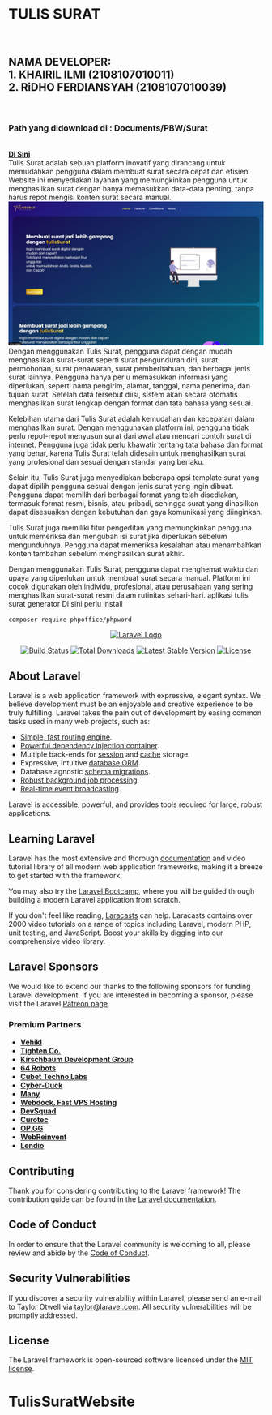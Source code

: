 <h1>TULIS SURAT</h1><br>
<h2>NAMA DEVELOPER:<br>
1. KHAIRIL ILMI (2108107010011)<br>
2. RiDHO FERDIANSYAH (2108107010039)</h2>
<br>
<h3>Path yang didownload di : Documents/PBW/Surat</h3>
<br>
<a href="https://github.com/KhairilIlmi16/tulisSuratPBWRI/tree/main/Documents/PBW/Surat"><b>Di Sini</b></a><br>
Tulis Surat adalah sebuah platform inovatif yang dirancang untuk memudahkan pengguna dalam membuat surat secara cepat dan efisien. Website ini menyediakan layanan yang memungkinkan pengguna untuk menghasilkan surat dengan hanya memasukkan data-data penting, tanpa harus repot mengisi konten surat secara manual.<br>
<img src="upDashboard.jpeg"/><br>
Dengan menggunakan Tulis Surat, pengguna dapat dengan mudah menghasilkan surat-surat seperti surat pengunduran diri, surat permohonan, surat penawaran, surat pemberitahuan, dan berbagai jenis surat lainnya. Pengguna hanya perlu memasukkan informasi yang diperlukan, seperti nama pengirim, alamat, tanggal, nama penerima, dan tujuan surat. Setelah data tersebut diisi, sistem akan secara otomatis menghasilkan surat lengkap dengan format dan tata bahasa yang sesuai.

Kelebihan utama dari Tulis Surat adalah kemudahan dan kecepatan dalam menghasilkan surat. Dengan menggunakan platform ini, pengguna tidak perlu repot-repot menyusun surat dari awal atau mencari contoh surat di internet. Pengguna juga tidak perlu khawatir tentang tata bahasa dan format yang benar, karena Tulis Surat telah didesain untuk menghasilkan surat yang profesional dan sesuai dengan standar yang berlaku.

Selain itu, Tulis Surat juga menyediakan beberapa opsi template surat yang dapat dipilih pengguna sesuai dengan jenis surat yang ingin dibuat. Pengguna dapat memilih dari berbagai format yang telah disediakan, termasuk format resmi, bisnis, atau pribadi, sehingga surat yang dihasilkan dapat disesuaikan dengan kebutuhan dan gaya komunikasi yang diinginkan.

Tulis Surat juga memiliki fitur pengeditan yang memungkinkan pengguna untuk memeriksa dan mengubah isi surat jika diperlukan sebelum mengunduhnya. Pengguna dapat memeriksa kesalahan atau menambahkan konten tambahan sebelum menghasilkan surat akhir.

Dengan menggunakan Tulis Surat, pengguna dapat menghemat waktu dan upaya yang diperlukan untuk membuat surat secara manual. Platform ini cocok digunakan oleh individu, profesional, atau perusahaan yang sering menghasilkan surat-surat resmi dalam rutinitas sehari-hari.
aplikasi tulis surat generator
Di sini perlu install 

```bash
composer require phpoffice/phpword
```


<p align="center"><a href="https://laravel.com" target="_blank"><img src="https://raw.githubusercontent.com/laravel/art/master/logo-lockup/5%20SVG/2%20CMYK/1%20Full%20Color/laravel-logolockup-cmyk-red.svg" width="400" alt="Laravel Logo"></a></p>

<p align="center">
<a href="https://github.com/laravel/framework/actions"><img src="https://github.com/laravel/framework/workflows/tests/badge.svg" alt="Build Status"></a>
<a href="https://packagist.org/packages/laravel/framework"><img src="https://img.shields.io/packagist/dt/laravel/framework" alt="Total Downloads"></a>
<a href="https://packagist.org/packages/laravel/framework"><img src="https://img.shields.io/packagist/v/laravel/framework" alt="Latest Stable Version"></a>
<a href="https://packagist.org/packages/laravel/framework"><img src="https://img.shields.io/packagist/l/laravel/framework" alt="License"></a>
</p>

## About Laravel

Laravel is a web application framework with expressive, elegant syntax. We believe development must be an enjoyable and creative experience to be truly fulfilling. Laravel takes the pain out of development by easing common tasks used in many web projects, such as:

- [Simple, fast routing engine](https://laravel.com/docs/routing).
- [Powerful dependency injection container](https://laravel.com/docs/container).
- Multiple back-ends for [session](https://laravel.com/docs/session) and [cache](https://laravel.com/docs/cache) storage.
- Expressive, intuitive [database ORM](https://laravel.com/docs/eloquent).
- Database agnostic [schema migrations](https://laravel.com/docs/migrations).
- [Robust background job processing](https://laravel.com/docs/queues).
- [Real-time event broadcasting](https://laravel.com/docs/broadcasting).

Laravel is accessible, powerful, and provides tools required for large, robust applications.

## Learning Laravel

Laravel has the most extensive and thorough [documentation](https://laravel.com/docs) and video tutorial library of all modern web application frameworks, making it a breeze to get started with the framework.

You may also try the [Laravel Bootcamp](https://bootcamp.laravel.com), where you will be guided through building a modern Laravel application from scratch.

If you don't feel like reading, [Laracasts](https://laracasts.com) can help. Laracasts contains over 2000 video tutorials on a range of topics including Laravel, modern PHP, unit testing, and JavaScript. Boost your skills by digging into our comprehensive video library.

## Laravel Sponsors

We would like to extend our thanks to the following sponsors for funding Laravel development. If you are interested in becoming a sponsor, please visit the Laravel [Patreon page](https://patreon.com/taylorotwell).

### Premium Partners

- **[Vehikl](https://vehikl.com/)**
- **[Tighten Co.](https://tighten.co)**
- **[Kirschbaum Development Group](https://kirschbaumdevelopment.com)**
- **[64 Robots](https://64robots.com)**
- **[Cubet Techno Labs](https://cubettech.com)**
- **[Cyber-Duck](https://cyber-duck.co.uk)**
- **[Many](https://www.many.co.uk)**
- **[Webdock, Fast VPS Hosting](https://www.webdock.io/en)**
- **[DevSquad](https://devsquad.com)**
- **[Curotec](https://www.curotec.com/services/technologies/laravel/)**
- **[OP.GG](https://op.gg)**
- **[WebReinvent](https://webreinvent.com/?utm_source=laravel&utm_medium=github&utm_campaign=patreon-sponsors)**
- **[Lendio](https://lendio.com)**

## Contributing

Thank you for considering contributing to the Laravel framework! The contribution guide can be found in the [Laravel documentation](https://laravel.com/docs/contributions).

## Code of Conduct

In order to ensure that the Laravel community is welcoming to all, please review and abide by the [Code of Conduct](https://laravel.com/docs/contributions#code-of-conduct).

## Security Vulnerabilities

If you discover a security vulnerability within Laravel, please send an e-mail to Taylor Otwell via [taylor@laravel.com](mailto:taylor@laravel.com). All security vulnerabilities will be promptly addressed.

## License

The Laravel framework is open-sourced software licensed under the [MIT license](https://opensource.org/licenses/MIT).
# TulisSuratWebsite
